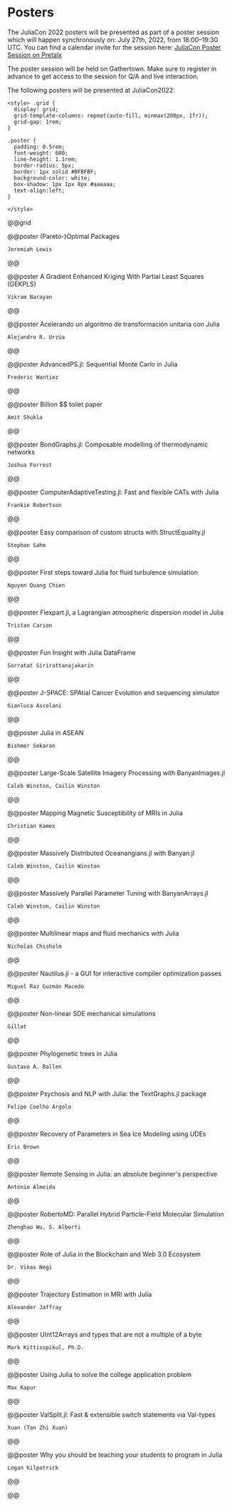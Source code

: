 # Posters

The JuliaCon 2022 posters will be presented as part of a poster session which will happen synchronously on: July 27th, 2022, from 18:00–19:30 UTC. You can find a calendar invite for the session here: [JuliaCon Poster Session on Pretalx](https://pretalx.com/juliacon-2022/talk/M7JDGG/)


The poster session will be held on Gathertown. Make sure to register in advance to get access to the session for Q/A and live interaction.

The following posters will be presented at JuliaCon2022:
~~~
<style> .grid {
  display: grid;
  grid-template-columns: repeat(auto-fill, minmax(200px, 1fr));
  grid-gap: 1rem;
}

.poster {
  padding: 0.5rem;
  font-weight: 600;
  line-height: 1.1rem;
  border-radius: 5px;
  border: 1px solid #BFBFBF;
  background-color: white;
  box-shadow: 1px 1px 8px #aaaaaa;
  text-align:left;
}

</style>
~~~

@@grid

@@poster
	(Pareto-)Optimal Packages

	Jeremiah Lewis
@@


@@poster
	A Gradient Enhanced Kriging With Partial Least Squares (GEKPLS)

	Vikram Narayan
@@


@@poster
	Acelerando un algoritmo de transformación unitaria con Julia

	Alejandro R. Urzúa
@@


@@poster
	AdvancedPS.jl: Sequential Monte Carlo in Julia

	Frederic Wantiez
@@


@@poster
	Billion \$\$ toilet paper

	Amit Shukla
@@


@@poster
	BondGraphs.jl: Composable modelling of thermodynamic networks

	Joshua Forrest
@@


@@poster
	ComputerAdaptiveTesting.jl: Fast and flexible CATs with Julia

	Frankie Robertson
@@


@@poster
	Easy comparison of custom structs with StructEquality.jl

	Stephan Sahm
@@


@@poster
	First steps toward Julia for fluid turbulence simulation

	Nguyen Quang Chien
@@


@@poster
	Flexpart.jl, a Lagrangian atmospheric dispersion model in Julia

	Tristan Carion
@@


@@poster
	Fun Insight with Julia DataFrame

	Sorratat Sirirattanajakarin
@@


@@poster
	J-SPACE: SPAtial Cancer Evolution and sequencing simulator

	Gianluca Ascolani
@@


@@poster
	Julia in ASEAN

	Bishmer Sekaran
@@


@@poster
	Large-Scale Satellite Imagery Processing with BanyanImages.jl

	Caleb Winston, Cailin Winston
@@


@@poster
	Mapping Magnetic Susceptibility of MRIs in Julia

	Christian Kames
@@


@@poster
	Massively Distributed Oceanangians.jl with Banyan.jl

	Caleb Winston, Cailin Winston
@@


@@poster
	Massively Parallel Parameter Tuning with BanyanArrays.jl

	Caleb Winston, Cailin Winston
@@


@@poster
	Multilinear maps and fluid mechanics with Julia

	Nicholas Chisholm
@@


@@poster
	Nautilus.jl - a GUI for interactive compiler optimization passes

	Miguel Raz Guzmán Macedo
@@


@@poster
	Non-linear SDE mechanical simulations

	Gillot
@@


@@poster
	Phylogenetic trees in Julia

	Gustavo A. Ballen
@@


@@poster
	Psychosis and NLP with Julia: the TextGraphs.jl package

	Felipe Coelho Argolo
@@


@@poster
	Recovery of Parameters in Sea Ice Modeling using UDEs

	Eric Brown
@@


@@poster
	Remote Sensing in Julia: an absolute beginner's perspective

	António Almeida
@@


@@poster
	RobertoMD: Parallel Hybrid Particle-Field Molecular Simulation

	Zhenghao Wu, S. Alberti
@@


@@poster
	Role of Julia in the Blockchain and Web 3.0 Ecosystem

	Dr. Vikas Negi
@@


@@poster
	Trajectory Estimation in MRI with Julia

	Alexander Jaffray
@@


@@poster
	UInt12Arrays and types that are not a multiple of a byte

	Mark Kittisopikul, Ph.D.
@@


@@poster
	Using Julia to solve the college application problem

	Max Kapur
@@


@@poster
	ValSplit.jl: Fast & extensible switch statements via Val-types

	Xuan (Tan Zhi Xuan)
@@


@@poster
	Why you should be teaching your students to program in Julia

	Logan Kilpatrick
@@

@@
